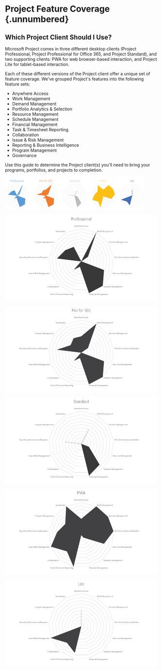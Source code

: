 # Project Feature Coverage {.unnumbered}

## Which Project Client Should I Use?

Microsoft Project comes in three different desktop clients (Project
Professional, Project Professional for Office 365, and Project Standard), and
two supporting clients: PWA for web browser-based interaction, and Project Lite
for tablet-based interaction.

Each of these different versions of the Project client offer a unique set of
feature coverage. We've grouped Project's features into the following feature
sets:

  * Anywhere Access
  * Work Management
  * Demand Management
  * Portfolio Analytics &amp; Selection
  * Resource Management
  * Schedule Management
  * Financial Management
  * Task &amp; Timesheet Reporting
  * Collaboration
  * Issue &amp; Risk Management
  * Reporting &amp; Business Intelligence
  * Program Management
  * Governance

Use this guide to determine the Project client(s) you'll need to bring your
programs, portfolios, and projects to completion.

![Side by side comparison of Project client feature coverage](../assets/radials.png)

![Project Professional](../assets/radial-comparison---pro.png)

![Project Professional for Office 365](../assets/radial-comparison---pro-for-365.png)

![Project Standard](../assets/radial-comparison---standard.png)

![Project Web Access (PWA)](../assets/radial-comparison---pwa.png)

![Project Lite](../assets/radial-comparison---lite.png)
